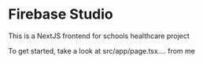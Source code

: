 # Firebase Studio

This is a NextJS frontend for schools healthcare project

To get started, take a look at src/app/page.tsx.... from me 
